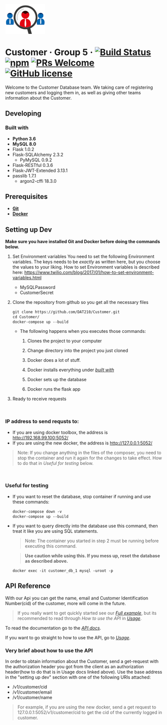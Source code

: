 ![Logo of the project](docs/images/Customer_logo.png)

# Customer &middot; Group 5 &middot; [![Build Status](https://img.shields.io/travis/npm/npm/latest.svg?style=flat-square)](https://travis-ci.org/npm/npm) [![npm](https://img.shields.io/npm/v/npm.svg?style=flat-square)](https://www.npmjs.com/package/npm) [![PRs Welcome](https://img.shields.io/badge/PRs-welcome-brightgreen.svg?style=flat-square)](http://makeapullrequest.com) [![GitHub license](https://img.shields.io/badge/license-MIT-blue.svg?style=flat-square)](https://github.com/your/your-project/blob/master/LICENSE)

Welcome to the Customer Database team. We taking care of registering new customers and logging them in, as well as giving other teams information about the Customer.

## Developing
### Built with
* __Python 3.6__
* __MySQL 8.0__
* Flask 1.0.2
* Flask-SQLAlchemy 2.3.2
    * PyMySQL 0.9.2
* Flask-RESTful 0.3.6
* Flask-JWT-Extended 3.13.1
* passlib 1.7.1
    * argon2-cffi 18.3.0

## Prerequisites
* __[Git](https://git-scm.com/downloads)__
* __[Docker](https://www.docker.com/get-started)__

## Setting up Dev
__Make sure you have installed Git and Docker before doing the commands below.__

1. Set Environment variables
    You need to set the following Environment variables. The keys needs to be _exactly_ as written here, but you choose the values to your liking.
    How to set Environment variables is described here: https://www.twilio.com/blog/2017/01/how-to-set-environment-variables.html

    * MySQLPassword
    * CustomerSecret

1. Clone the repository from github so you get all the necessary files

    ```shell
    git clone https://github.com/DAT210/Customer.git
    cd Customer/
    docker-compose up --build
    ```

    * The following happens when you executes those commands:

        1. Clones the project to your computer

        1. Change directory into the project you just cloned

        1. Docker does a lot of stuff.

        1. Docker installs everything under [_built with_](#built-with)

        1. Docker sets up the database

        1. Docker runs the flask app

1. Ready to receive requests

&nbsp;

### IP address to send requsts to:

* If you are using docker toolbox, the address is  http://192.168.99.100:5052/
* If you are using the new docker, the address is  http://127.0.0.1:5052/

> Note: If you change anything in the files of the composer, you need to stop the container and run it again for the changes to take effect. How to do that in _Useful for testing_ below.

&nbsp;

### Useful for testing

* If you want to reset the database, stop container if running and use these commands:
    ```shell
    docker-compose down -v
    docker-compose up --build
    ```
* If you want to query directly into the database use this command, then treat it like you are using SQL statements.
    > Note: The container you started in step 2 must be running before executing this command.
    
    > __Use caution while using this. If you mess up, reset the database as described above.__
    
    ```shell
    docker exec -it customer_db_1 mysql -uroot -p
    ```

## API Reference

With our Api you can get the name, email and Customer Identification Number(cid) of the customer, more will come in the future.

> If you really want to get quickly started see our [_Full example_](docs/usage.md#full-example), but its recommended to read through _How to use the API_ in [_Usage_](docs/usage.md).

To read the documentation go to the [_API docs_](docs/).

If you want to go straight to how to use the API, go to [_Usage_](docs/usage.md).

### Very brief about how to use the API

In order to obtain information about the Customer, send a get-request with the authorization header you got from the client as an authorization header(how to do that is in Usage docs linked above). Use the base address in the "setting up dev" section with one of the following URIs attached:

* /v1/customer/cid
* /v1/customer/email
* /v1/customer/name

> For example, if you are using the new docker, send a get request to 127.0.0.1:5052/v1/customer/cid to get the cid of the currently logged in customer.